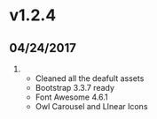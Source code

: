 # v1.2.4
## 04/24/2017

1.  * Cleaned all the deafult assets 
    * Bootstrap 3.3.7 ready
    * Font Awesome 4.6.1
    * Owl Carousel and LInear Icons
   